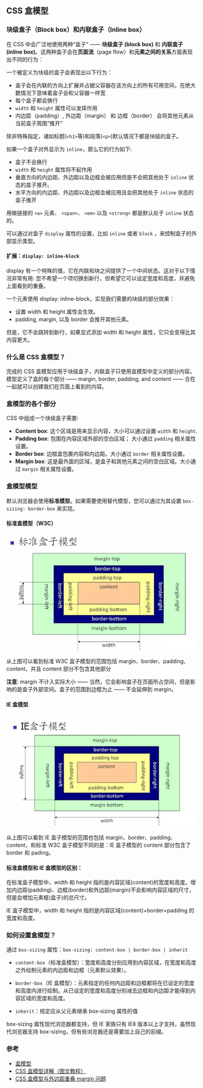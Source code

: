 ## CSS 盒模型

### 块级盒子（Block box）和内联盒子（Inline box）

在 CSS 中会广泛地使用两种“盒子” —— **块级盒子 (block box)** 和 **内联盒子 (inline box)**。这两种盒子会在**页面流**（page flow）和**元素之间的关系**方面表现出不同的行为：

一个被定义为块级的盒子会表现出以下行为：

- 盒子会在内联的方向上扩展并占据父容器在该方向上的所有可用空间，在绝大数情况下意味着盒子会和父容器一样宽
- 每个盒子都会换行
- `width` 和 `height` 属性可以发挥作用
- 内边距（padding）, 外边距（margin） 和 边框（border） 会将其他元素从当前盒子周围“推开”

除非特殊指定，诸如标题(`<h1>`等)和段落(`<p>`)默认情况下都是块级的盒子。

如果一个盒子对外显示为 `inline`，那么它的行为如下:

- 盒子不会换行
- `width` 和 `height` 属性将不起作用
- 垂直方向的内边距、外边距以及边框会被应用但是不会把其他处于 `inline` 状态的盒子推开。
- 水平方向的内边距、外边距以及边框会被应用且会把其他处于 `inline` 状态的盒子推开

用做链接的 `<a>` 元素、 `<span>`、 `<em>` 以及 `<strong>` 都是默认处于 `inline` 状态的。

可以通过对盒子 `display` 属性的设置，比如 `inline` 或者 `block` ，来控制盒子的外部显示类型。

#### 扩展：`display: inline-block`

display 有一个特殊的值，它在内联和块之间提供了一个中间状态。这对于以下情况非常有用: 您不希望一个项切换到新行，但希望它可以设定宽度和高度，并避免上面看到的重叠。

一个元素使用 display: inline-block，实现我们需要的块级的部分效果：

- 设置 width 和 height 属性会生效。
- padding, margin, 以及 border 会推开其他元素。

但是，它不会跳转到新行，如果显式添加 width 和 height 属性，它只会变得比其内容更大。

### 什么是 CSS 盒模型？

完成的 CSS 盒模型应用于块级盒子，内联盒子只使用盒模型中定义的部分内容。模型定义了盒的每个部分 —— margin, border, padding, and content —— 合在一起就可以创建我们在页面上看到的内容。

### 盒模型的各个部分

CSS 中组成一个块级盒子需要:

- **Content box**: 这个区域是用来显示内容，大小可以通过设置 `width` 和 `height`.
- **Padding box**: 包围在内容区域外部的空白区域； 大小通过 `padding` 相关属性设置。
- **Border box**: 边框盒包裹内容和内边距。大小通过 `border` 相关属性设置。
- **Margin box**: 这是最外面的区域，是盒子和其他元素之间的空白区域。大小通过 `margin` 相关属性设置。

### 盒模型模型

默认浏览器会使用**标准模型**。如果需要使用替代模型，您可以通过为其设置 `box-sizing: border-box` 来实现。

#### 标准盒模型（W3C）

![标准盒模型](./盒模型/标准盒模型.jpeg)

从上图可以看到标准 W3C 盒子模型的范围包括 margin、border、padding、content，并且 content 部分不包含其他部分

**注意**: margin 不计入实际大小 —— 当然，它会影响盒子在页面所占空间，但是影响的是盒子外部空间。盒子的范围到边框为止 —— 不会延伸到 margin。

#### IE 盒模型

![IE盒模型](./盒模型/IE盒模型.jpeg)

从上图可以看到 IE 盒子模型的范围也包括 margin、border、padding、content，和标准 W3C 盒子模型不同的是：IE 盒子模型的 content 部分包含了 border 和 pading。

#### 标准盒模型和 IE 盒模型的区别：

在标准盒子模型中，width 和 height 指的是内容区域(content)的宽度和高度。增加内边距(padding)、边框(border)和外边距(margin)不会影响内容区域的尺寸，但是会增加元素框(盒子)的总尺寸。

IE 盒子模型中，width 和 height 指的是内容区域(content)+border+padding 的宽度和高度。

### 如何设置盒模型？

通过 `box-sizing` 属性：`box-sizing: content-box | border-box | inherit`

- `content-box`（标准盒模型）：宽度和高度分别应用到内容区域，在宽度和高度之外绘制元素的内边距和边框（元素默认效果）。

- `border-box`（IE 盒模型）：元素指定的任何内边距和边框都将在已设定的宽度和高度内进行绘制。从已设定的宽度和高度分别减去边框和内边距才能得到内容区域的宽度和高度。

- `inherit`：规定应从父元素继承 box-sizing 属性的值

box-sizing 属性现代浏览器都支持，但 IE 家族只有 IE8 版本以上才支持，虽然现代浏览器支持 box-sizing，但有些浏览器还是需要加上自己的前缀。

### 参考

- [盒模型](https://developer.mozilla.org/zh-CN/docs/Learn/CSS/Building_blocks/The_box_model)
- [CSS 盒模型详解（图文教程）](https://www.cnblogs.com/qianguyihao/p/7256371.html)
- [CSS 盒模型与外边距重叠 margin 问题](https://www.cnblogs.com/xiaoan0705/p/8619338.html)
